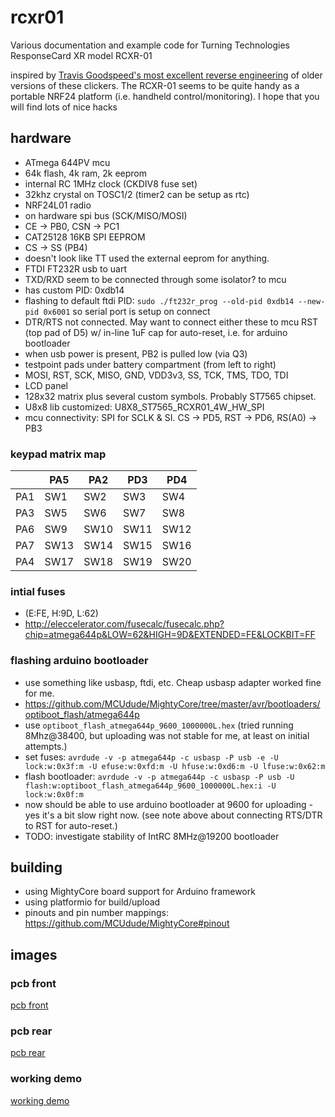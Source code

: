 # rcxr01
Various documentation and example code for Turning Technologies ResponseCard XR model RCXR-01

inspired by [Travis Goodspeed's most excellent reverse engineering](http://travisgoodspeed.blogspot.com/2010/07/reversing-rf-clicker.html) of older versions of these clickers.
The RCXR-01 seems to be quite handy as a portable NRF24 platform (i.e. handheld control/monitoring). I hope that you will find lots of nice hacks
## hardware
 * ATmega 644PV mcu
  * 64k flash, 4k ram, 2k eeprom
  * internal RC 1MHz clock (CKDIV8 fuse set)
  * 32khz crystal on TOSC1/2 (timer2 can be setup as rtc)
 * NRF24L01 radio
  * on hardware spi bus (SCK/MISO/MOSI)
  * CE -> PB0, CSN -> PC1
 * CAT25128 16KB SPI EEPROM
  * CS -> SS (PB4)
  * doesn't look like TT used the external eeprom for anything.
 * FTDI FT232R usb to uart
  * TXD/RXD seem to be connected through some isolator? to mcu
  * has custom PID: 0xdb14
   * flashing to default ftdi PID: `sudo ./ft232r_prog --old-pid 0xdb14 --new-pid 0x6001` so serial port is setup on connect
  * DTR/RTS not connected. May want to connect either these to mcu RST (top pad of D5) w/ in-line 1uF cap for auto-reset, i.e. for arduino bootloader
 * when usb power is present, PB2 is pulled low (via Q3)
 * testpoint pads under battery compartment (from left to right)
  * MOSI, RST, SCK, MISO, GND, VDD3v3, SS, TCK, TMS, TDO, TDI
 * LCD panel
  * 128x32 matrix plus several custom symbols. Probably ST7565 chipset.  
  * U8x8 lib customized: U8X8_ST7565_RCXR01_4W_HW_SPI
  * mcu connectivity: SPI for SCLK & SI. CS -> PD5, RST -> PD6, RS(A0) -> PB3

### keypad matrix map
|     |  PA5 |  PA2 |  PD3 |  PD4 |
| --- | ---- | ---- | ---- | ---- |
| PA1 |  SW1 |  SW2 |  SW3 |  SW4 |
| PA3 |  SW5 |  SW6 |  SW7 |  SW8 |
| PA6 |  SW9 | SW10 | SW11 | SW12 |
| PA7 | SW13 | SW14 | SW15 | SW16 |
| PA4 | SW17 | SW18 | SW19 | SW20 |

### intial fuses
 * (E:FE, H:9D, L:62)
 * http://eleccelerator.com/fusecalc/fusecalc.php?chip=atmega644p&LOW=62&HIGH=9D&EXTENDED=FE&LOCKBIT=FF

### flashing arduino bootloader
 * use something like usbasp, ftdi, etc. Cheap usbasp adapter worked fine for me.
 * https://github.com/MCUdude/MightyCore/tree/master/avr/bootloaders/optiboot_flash/atmega644p
  * use `optiboot_flash_atmega644p_9600_1000000L.hex` (tried running 8Mhz@38400, but uploading was not stable for me, at least on initial attempts.)
   * set fuses: `avrdude -v -p atmega644p -c usbasp -P usb -e -U lock:w:0x3f:m -U efuse:w:0xfd:m -U hfuse:w:0xd6:m -U lfuse:w:0x62:m`
   * flash bootloader: `avrdude -v -p atmega644p -c usbasp -P usb -U flash:w:optiboot_flash_atmega644p_9600_1000000L.hex:i -U lock:w:0x0f:m`
   * now should be able to use arduino bootloader at 9600 for uploading - yes it's a bit slow right now. (see note above about connecting RTS/DTR to RST for auto-reset.)
   * TODO: investigate stability of IntRC 8MHz@19200 bootloader
   
## building
 * using MightyCore board support for Arduino framework
 * using platformio for build/upload
 * pinouts and pin number mappings: https://github.com/MCUdude/MightyCore#pinout

## images
### pcb front
[pcb front](docs/rcxr_01_front_pcb.jpg)

### pcb rear
[pcb rear](docs/rcxr_01_rear_pcb.jpg)

### working demo
[working demo](docs/rcxr_01_demo.jpg)
